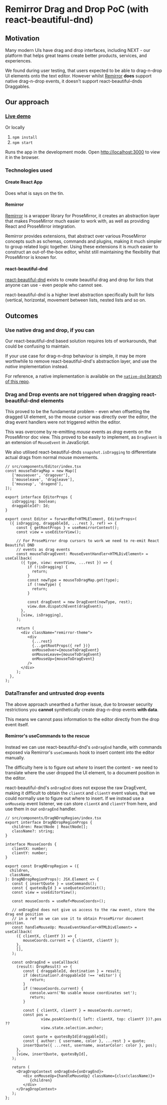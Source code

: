 # Remirror Drag and Drop PoC (with react-beautiful-dnd)

## Motivation

Many modern UIs have drag and drop interfaces, including NEXT - our platform that helps great teams create better products, services, and experiences.

We found during user testing, that users expected to be able to drag-n-drop UI elements onto the text editor. However whilst [Remirror](https://remirror.io) **does** support native drag-n-drop events, it doesn't support react-beautiful-dnds Draggables.

## Our approach

### [Live demo](https://collaborne.github.io/remirrorreact-beautiful-dnd-poc)

Or locally

1. `npm install`
2. `npm start`

Runs the app in the development mode.
Open [http://localhost:3000](http://localhost:3000) to view it in the browser.

### Technologies used

#### Create React App

Does what is says on the tin.

#### Remirror

[Remirror](https://github.com/remirror/remirror) is a wrapper library for ProseMirror, it creates an abstraction layer that makes ProseMirror much easier to work with, as well as providing React and ProseMirror integration.

Remirror provides extensions, that abstract over various ProseMirror concepts such as schemas, commands and plugins, making it much simpler to group related logic together. Using these extensions it is much easier to construct an out-of-the-box editor, whilst still maintaining the flexibility that ProseMirror is known for.

#### react-beautiful-dnd

[react-beautiful-dnd](https://github.com/atlassian/react-beautiful-dnd) exists to create beautiful drag and drop for lists that anyone can use - even people who cannot see.

react-beautiful-dnd is a higher level abstraction specifically built for lists (vertical, horizontal, movement between lists, nested lists and so on.

## Outcomes

### Use native drag and drop, if you can

Our react-beautiful-dnd based solution requires lots of workarounds, that could be confusing to maintain. 

If your use case for drag-n-drop behaviour is simple, it may be more worthwhile to remove react-beautiful-dnd's abstraction layer, and use the _native_ implementation instead. 

For reference, a native implementation is available on the [`native-dnd` branch of this repo](https://github.com/Collaborne/remirror-react-beautiful-dnd-poc/tree/native-dnd).

### Drag and Drop events are not triggered when dragging react-beautiful-dnd elements

This proved to be the fundamental problem - even when offsetting the dragged UI element, so the mouse cursor was directly over the editor, the drag event handlers were not triggered within the editor.

This was overcome by re-emitting _mouse_ events as _drag_ events on the ProseMirror doc view. This proved to be easily to implement, as `DragEvent` is an extension of `MouseEvent` in JavaScript.

We also utilised react-beautiful-dnds `snapshot.isDragging` to differentiate actual drags from normal mouse movements.

<!-- prettier-ignore-start -->
```tsx
// src/components/Editor/index.tsx
const mouseToDragMap = new Map([
   ['mouseover', 'dragover'],
   ['mouseleave', 'dragleave'],
   ['mouseup', 'dragend'],
]);

export interface EditorProps {
   isDragging: boolean;
   draggableId?: Id;
}

export const Editor = forwardRef<HTMLElement, EditorProps>(
  ({ isDragging, draggableId, ...rest }, ref) => {
     const { getRootProps } = useRemirrorContext();
     const view = useEditorView();

     // For ProseMirror drop cursors to work we need to re-emit React Beautiful DND
     // events as drag events
     const mouseToDragEvent: MouseEventHandler<HTMLDivElement> = useCallback(
       ({ type, view: eventView, ...rest }) => {
          if (!isDragging) {
            return;
          }
          const newType = mouseToDragMap.get(type);
          if (!newType) {
            return;
          }

          const dragEvent = new DragEvent(newType, rest);
          view.dom.dispatchEvent(dragEvent);
       },
       [view, isDragging],
     );

     return (
       <div className="remirror-theme">
          <div
            {...rest}
            {...getRootProps({ ref })}
            onMouseOver={mouseToDragEvent}
            onMouseLeave={mouseToDragEvent}
            onMouseUp={mouseToDragEvent}
          />
       </div>
     );
  },
);
```
<!-- prettier-ignore-end -->

### DataTransfer and untrusted drop events

The above approach unearthed a further issue, due to browser security restrictions you **cannot** synthetically create drag-n-drop events **with data**.

This means we cannot pass information to the editor directly from the drop event itself.

#### Remirror's useCommands to the rescue

Instead we can use react-beautiful-dnd's `onDragEnd` handle, with commands exposed via Remirror's `useCommands` hook to insert content into the editor manually.

The difficulty here is to figure out _where_ to insert the content - we need to translate where the user dropped the UI element, to a document position in the editor.

react-beautiful-dnd's `onDragEnd` does not expose the raw DragEvent, making it difficult to obtain the `clientX` and `clientY` event values, that we could normally use to figure out where to insert. If we instead use a `onMouseUp` event listener, we can store `clientX` and `clientY` from here, and use them in our `onDragEnd` handler.

<!-- prettier-ignore-start -->
```tsx
// src/components/DragNDropRegion/index.tsx
export interface DragNDropRegionProps {
   children: ReactNode | ReactNode[];
   className?: string;
}

interface MouseCoords {
   clientX: number;
   clientY: number;
}

export const DragNDropRegion = ({
  children,
  className,
}: DragNDropRegionProps): JSX.Element => {
   const { insertQuote } = useCommands();
   const { quotesById } = useQuotesContext();
   const view = useEditorView();

   const mouseCoords = useRef<MouseCoords>();

   // onDragEnd does not give us access to the raw event, store the drag end position
   // in a ref so we can use it to obtain ProseMirror document position.
   const handleMouseUp: MouseEventHandler<HTMLDivElement> = useCallback(
     ({ clientX, clientY }) => {
        mouseCoords.current = { clientX, clientY };
     },
     [],
   );

   const onDragEnd = useCallback(
     (result: DropResult) => {
        const { draggableId, destination } = result;
        if (destination?.droppableId !== 'editor') {
           return;
        }
        if (!mouseCoords.current) {
           console.warn('No usable mouse coordinates set');
           return;
        }

        const { clientX, clientY } = mouseCoords.current;
        const pos =
                view.posAtCoords({ left: clientX, top: clientY })?.pos ??
                view.state.selection.anchor;

        const quote = quotesById[draggableId];
        const { author: { username, color }, ...rest } = quote;
        insertQuote({ ...rest, username, avatarColor: color }, pos);
     },
     [view, insertQuote, quotesById],
   );

   return (
     <DragDropContext onDragEnd={onDragEnd}>
        <div onMouseUp={handleMouseUp} className={clsx(className)}>
           {children}
        </div>
     </DragDropContext>
   );
};
```
<!-- prettier-ignore-end -->

